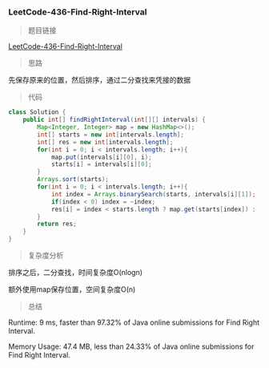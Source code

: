 ### LeetCode-436-Find-Right-Interval

> 题目链接

[LeetCode-436-Find-Right-Interval](https://leetcode.com/problems/find-right-interval/)

> 思路

先保存原来的位置，然后排序，通过二分查找来凭接的数据

> 代码

```java
class Solution {
    public int[] findRightInterval(int[][] intervals) {
        Map<Integer, Integer> map = new HashMap<>();
        int[] starts = new int[intervals.length];
        int[] res = new int[intervals.length];
        for(int i = 0; i < intervals.length; i++){
            map.put(intervals[i][0], i);
            starts[i] = intervals[i][0];
        }
        Arrays.sort(starts);
        for(int i = 0; i < intervals.length; i++){
            int index = Arrays.binarySearch(starts, intervals[i][1]);
            if(index < 0) index = ~index;
            res[i] = index < starts.length ? map.get(starts[index]) : -1;
        }
        return res;
    }
}
```

> 复杂度分析

排序之后，二分查找，时间复杂度O(nlogn)

额外使用map保存位置，空间复杂度O(n)

> 总结

Runtime: 9 ms, faster than 97.32% of Java online submissions for Find Right Interval.

Memory Usage: 47.4 MB, less than 24.33% of Java online submissions for Find Right Interval.

